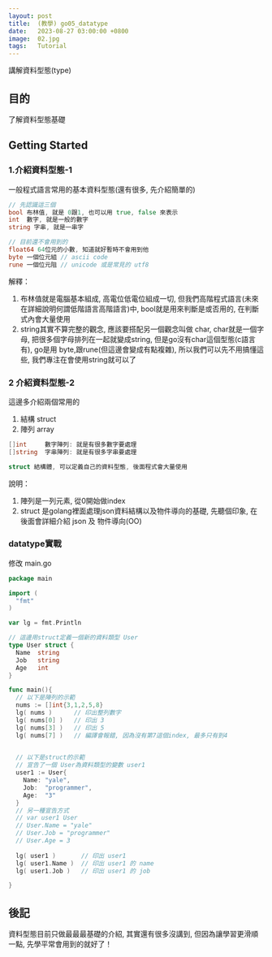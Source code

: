 ```yaml
---
layout: post
title:  (教學) go05_datatype
date:   2023-08-27 03:00:00 +0800
image:  02.jpg
tags:   Tutorial
---
```


講解資料型態(type)

## 目的
了解資料型態基礎

## Getting Started

### 1.介紹資料型態-1
一般程式語言常用的基本資料型態(還有很多, 先介紹簡單的)
```go
// 先認識這三個
bool 布林值, 就是 0跟1, 也可以用 true, false 來表示
int  數字, 就是一般的數字
string 字串, 就是一串字

// 目前還不會用到的
float64 64位元的小數, 知道就好暫時不會用到他
byte 一個位元組 // ascii code
rune 一個位元阻 // unicode 或是常見的 utf8
```
解釋：
1. 布林值就是電腦基本組成, 高電位低電位組成一切, 但我們高階程式語言(未來在詳細說明何謂低階語言高階語言)中, bool就是用來判斷是或否用的, 在判斷式內會大量使用
2. string其實不算完整的觀念, 應該要搭配另一個觀念叫做 char,  char就是一個字母, 把很多個字母排列在一起就變成string, 但是go沒有char這個型態(c語言有), go是用 byte,跟rune(但這邊會變成有點複雜), 所以我們可以先不用搞懂這些, 我們專注在會使用string就可以了
 
### 2 介紹資料型態-2
這邊多介紹兩個常用的
1. 結構 struct
2. 陣列 array
```go
[]int     數字陣列: 就是有很多數字要處理
[]string  字串陣列: 就是有很多字串要處理

struct 結構體, 可以定義自己的資料型態, 後面程式會大量使用
```
說明：
1. 陣列是一列元素, 從0開始做index
2. struct 是golang裡面處理json資料結構以及物件導向的基礎, 先聽個印象, 在後面會詳細介紹 json 及 物件導向(OO)

### datatype實戰
修改 main.go
```go
package main

import (
  "fmt"
)

var lg = fmt.Println

// 這邊用struct定義一個新的資料類型 User
type User struct {
  Name  string
  Job   string
  Age   int
}

func main(){
  // 以下是陣列的示範
  nums := []int{3,1,2,5,8}
  lg( nums )      // 印出整列數字
  lg( nums[0] )   // 印出 3 
  lg( nums[3] )   // 印出 5
  lg( nums[7] )   // 編譯會報錯, 因為沒有第7這個index, 最多只有到4

  
  // 以下是struct的示範
  // 宣告了一個 User為資料類型的變數 user1
  user1 := User{
    Name: "yale",
    Job:  "programmer",
    Age:  "3"
  }
  // 另一種宣告方式  
  // var user1 User
  // User.Name = "yale"
  // User.Job = "programmer"
  // User.Age = 3
  
  lg( user1 )       // 印出 user1
  lg( user1.Name )  // 印出 user1 的 name
  lg( user1.Job )   // 印出 user1 的 job

}
```

## 後記
資料型態目前只做最最最基礎的介紹, 其實還有很多沒講到, 但因為讓學習更滑順一點, 先學平常會用到的就好了！